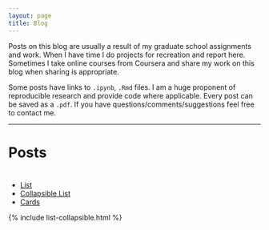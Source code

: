 ```yaml
---
layout: page
title: Blog
---
```

<div class = "row">
	<div class = "col s12 m12 l12" >
		<div class="">
			<p class = "flow-text">
			Posts on this blog are usually a result of my graduate school assignments and work. When I have time I do projects for recreation and report here. Sometimes I take online courses from Coursera and share my work on this blog when sharing is appropriate.
			</p>
			<p class = "flow-text">
			Some posts have links to <code>.ipynb</code>, <code>.Rmd</code> files. I am a huge proponent of reproducible research and provide code where applicable. Every post can be saved as a <code>.pdf</code>. If you have questions/comments/suggestions feel free to contact me.
			</p>
		</div>
		<hr>
</div>

<div class = "row">
	<div class = "col s12 m4 l2" style = "padding:0px;">
		<h1>Posts<h1>
	</div>
	<div class = "col s12 m4 l10 hide-on-small-only">
	  <div class = "post-view-tabs-wrapper right">
	    <ul class="tabs">
	      <li class="tab "><a id="view1" class = "waves-effect waves-red btn-flat" href="#" data-view="single-list">List</a></li>
	      <li class="tab "><a id="view2" class = "waves-effect waves-red btn-flat active" href="#" data-view="collapsible-list">Collapsible List</a></li>
	      <li class="tab "><a id="view3" class = "waves-effect waves-red btn-flat" href="#" data-view="cards-list">Cards</a></li>
	    </ul>
	  </div>
	</div>
</div>



<div id = "collapsible-list"> 
{% include list-collapsible.html %}
</div>

<div id = "single-list" style = "display:none"> 
{% include list.html %}
</div>

<div id = "cards-list" class = "row" style = "display:none"> 
{% for post in site.posts %}
    <div class="col s12 m6 l6">   
        <div class="card-panel post-panel">
          <a href="{{ post.url }}"><h2>{{ post.title }}</h2></a>
          by {{post.author}}<br>
            <i class="fa fa-calendar"></i> {{post.date|date:"%b %d, %Y"}} |
            <!-- category -->
            <i class="fa fa-tag"></i>
            {% for cat in post.categories %}
               <a href="{{baseurl}}/categories/{{ cat | urlize }}/"><span class = "chip-cat">{{ cat }}</span></a>
            {% endfor %}

            <p>{{post.excerpt}}<br><a href = "{{post.url}}">...Read more</a></p>

            <!-- tags -->
            <div class = "tags">
               
            {% for tag in post.tags %}
               <a href="{{baseurl}}/tags/{{ tag | urlize }}/" ><span class = "chip">#{{ tag }}</span></a>
            {% endfor %}
            </div>
        </div>
    </div>
    {% endfor %}
</div>